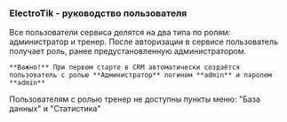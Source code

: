 ### ElectroTik - руководство пользователя

Все пользователи сервиса делятся на два типа по ролям: администратор и тренер.
После авторизации в сервисе пользователь получает роль, ранее предустановленную администратором.

`**Важно!** При первом старте в CRM автоматически создаётся пользователь с ролью **Администратор** логином **admin** и паролем **admin**`

Пользователям с ролью тренер не доступны пункты меню: "База данных" и "Статистика"
